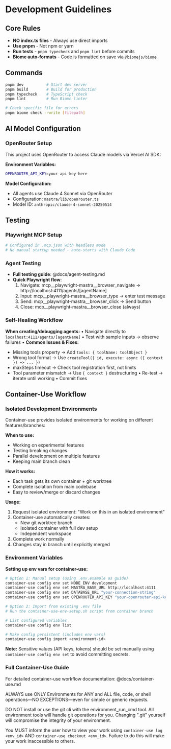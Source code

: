 # Development Guidelines

## Core Rules
- **NO index.ts files** - Always use direct imports
- **Use pnpm** - Not npm or yarn
- **Run tests** - `pnpm typecheck` and `pnpm lint` before commits
- **Biome auto-formats** - Code is formatted on save via `@biomejs/biome`

## Commands
```bash
pnpm dev          # Start dev server
pnpm build        # Build for production
pnpm typecheck    # TypeScript check
pnpm lint         # Run Biome linter

# Check specific file for errors
pnpm biome check --write [filepath]
```

## AI Model Configuration

### OpenRouter Setup
This project uses OpenRouter to access Claude models via Vercel AI SDK:

**Environment Variables:**
```bash
OPENROUTER_API_KEY=your-api-key-here
```

**Model Configuration:**
- All agents use Claude 4 Sonnet via OpenRouter
- Configuration: `mastra/lib/openrouter.ts`
- Model ID: `anthropic/claude-4-sonnet-20250514`

## Testing

### Playwright MCP Setup
```bash
# Configured in .mcp.json with headless mode
# No manual startup needed - auto-starts with Claude Code
```

### Agent Testing
- **Full testing guide**: @docs/agent-testing.md
- **Quick Playwright flow**:
  1. Navigate: mcp__playwright-mastra__browser_navigate → http://localhost:4111/agents/[agentName]
  2. Input: mcp__playwright-mastra__browser_type → enter test message
  3. Send: mcp__playwright-mastra__browser_click → Send button
  4. Close: mcp__playwright-mastra__browser_close (always)

### Self-Healing Workflow
**When creating/debugging agents:**
• Navigate directly to `localhost:4111/agents/[agentName]`
• Test with sample inputs → observe failures
• **Common Issues & Fixes:**
  - Missing tools property → Add `tools: { toolName: toolObject }`
  - Wrong tool format → Use `createTool({ id, execute: async ({ context }) => ... })`
  - maxSteps timeout → Check tool registration first, not limits
  - Tool parameter mismatch → Use `{ context }` destructuring
• Re-test → iterate until working
• Commit fixes

## Container-Use Workflow

### Isolated Development Environments
Container-use provides isolated environments for working on different features/branches:

**When to use:**
- Working on experimental features
- Testing breaking changes
- Parallel development on multiple features
- Keeping main branch clean

**How it works:**
- Each task gets its own container + git worktree
- Complete isolation from main codebase
- Easy to review/merge or discard changes

**Usage:**
1. Request isolated environment: "Work on this in an isolated environment"
2. Container-use automatically creates:
   - New git worktree branch
   - Isolated container with full dev setup
   - Independent workspace
3. Complete work normally
4. Changes stay in branch until explicitly merged

### Environment Variables
**Setting up env vars for container-use:**
```bash
# Option 1: Manual setup (using .env.example as guide)
container-use config env set NODE_ENV development
container-use config env set MASTRA_BASE_URL http://localhost:4111
container-use config env set DATABASE_URL "your-connection-string"
container-use config env set OPENROUTER_API_KEY "your-openrouter-api-key"

# Option 2: Import from existing .env file
# Run the container-use-env-setup.sh script from container branch

# List configured variables
container-use config env list

# Make config persistent (includes env vars)
container-use config import <environment-id>
```

**Note:** Sensitive values (API keys, tokens) should be set manually using `container-use config env set` to avoid committing secrets.

### Full Container-Use Guide
For detailed container-use workflow documentation:
@docs/container-use.md

ALWAYS use ONLY Environments for ANY and ALL file, code, or shell operations—NO EXCEPTIONS—even for simple or generic requests.

DO NOT install or use the git cli with the environment_run_cmd tool. All environment tools will handle git operations for you. Changing ".git" yourself will compromise the integrity of your environment.

You MUST inform the user how to view your work using `container-use log <env_id>` AND `container-use checkout <env_id>`. Failure to do this will make your work inaccessible to others.